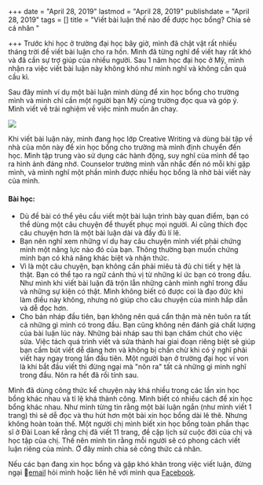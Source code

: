 +++
date = "April 28, 2019"
lastmod = "April 28, 2019"
publishdate = "April 28, 2019"
tags = []
title = "Viết bài luận thế nào để được học bổng? Chia sẻ cá nhân "

+++
Trước khi học ở trường đại học bây giờ, mình đã chật vật rất nhiều tháng trời để viết bài luận cho ra hồn. Mình đã từng nghĩ để viết hay rất khó và đã cần sự trợ giúp của nhiều người. Sau 1 năm học đại học ở Mỹ, mình nhận ra việc viết bài luận này không khó như mình nghĩ và không cần quá cầu kì.

  
Sau đây mình ví dụ một bài luận mình dùng để xin học bổng cho trường mình và mình chỉ cần một người bạn Mỹ cùng trường đọc qua và góp ý. Mình viết về trải nghiệm về việc mình muốn ăn chay.  

![](https://cdn-images-1.medium.com/max/1600/1*zOIDQEpNMJvFT8ns9vMxXQ.png)

Khi viết bài luận này, mình đang học lớp Creative Writing và dùng bài tập về nhà của môn này để xin học bổng cho trường mà mình định chuyển đến học. Mình tập trung vào sử dụng các hành động, suy nghĩ của mình để tạo ra hình ảnh đáng nhớ. Counselor trường mình vẫn nhắc đến nó mỗi khi gặp mình, và mình nghĩ một phần mình được nhiều học bổng là nhờ bài viết này của mình.

#### Bài học:

* Dù đề bài có thể yêu cầu viết một bài luận trình bày quan điểm, bạn có thể dùng một câu chuyện để thuyết phục mọi người. Ai cũng thích đọc câu chuyện hơn là một bài luận dài và đầy đủ lí lẽ.
* Bạn nên nghĩ xem những ví dụ hay câu chuyện mình viết phải chứng minh một năng lực nào đó của bạn. Thông thường bạn muốn chứng minh bạn có khả năng khác biệt và nhận thức.
* Vì là một câu chuyện, bạn không cần phải miêu tả đủ chi tiết y hệt là thật. Bạn có thể tạo ra ngữ cảnh thú vị từ những kí ức bạn có trong đầu. Như mình khi viết bài luận đã trộn lẫn những cảnh mình nghĩ trong đầu và những sự kiện có thật. Mình không biết có được coi là đạo đức khi làm điều này không, nhưng nó giúp cho câu chuyện của mình hấp dẫn và dễ đọc hơn.
* Cho bản nháp đầu tiên, bạn không nên quá cẩn thận mà nên tuôn ra tất cả những gì mình có trong đầu. Bạn cũng không nên đánh giá chất lượng của bài luận lúc này. Những bài nháp sau thì bạn chăm chút cho việc sửa. Việc tách quá trình viết và sửa thành hai giai đoạn riêng biệt sẽ giúp bạn cầm bút viết dễ dàng hơn và không bị chần chừ khi có ý nghĩ phải viết hay ngay trong lần đầu tiên. Một người bạn ở trường đại học ví von là khi bắt đầu viết thì đừng ngại mà "nôn ra" tất cả những gì mình nghĩ trong đầu. Nôn ra hết đã rồi tính sau. 

Mình đã dùng công thức kể chuyện này khá nhiều trong các lần xin học bổng khác nhau và tỉ lệ khá thành công. Mình biết có nhiều cách để xin học bổng khác nhau. Như mình từng tin rằng một bài luận ngắn (như mình viết 1 trang) thì sẽ dễ đọc và thu hút hơn một bài xin học bổng dài lê thê. Nhưng không hoàn toàn thế. Một người chị mình biết xin học bổng toàn phần thạc sĩ ở Đài Loan kể rằng chị đã viết 11 trang, đề cập lịch sử cuộc đời của chị và học tập của chị. Thế nên mình tin rằng mỗi người sẽ có phong cách viết luận riêng của mình. Ở đây mình chia sẻ công thức cá nhân.

Nếu các bạn đang xin học bổng và gặp khó khăn trong việc viết luận, đừng ngại [email](mailto:nghtam179@gmail.com) hỏi mình hoặc liên hê với mình qua [Facebook](https://www.facebook.com/thnguyen179). 